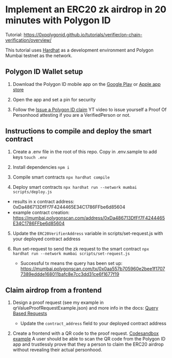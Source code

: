 # Implement an ERC20 zk airdrop in 20 minutes with Polygon ID

Tutorial: https://0xpolygonid.github.io/tutorials/verifier/on-chain-verification/overview/

This tutorial uses [Hardhat](https://hardhat.org/) as a development environment and Polygon Mumbai testnet as the network.

## Polygon ID Wallet setup

1. Download the Polygon ID mobile app on the [Google Play](https://play.google.com/store/apps/details?id=com.polygonid.wallet) or [Apple app store](https://apps.apple.com/us/app/polygon-id/id1629870183)

2. Open the app and set a pin for security

3. Follow the [Issue a Polygon ID claim](https://youtu.be/VClUFjs8lh8) YT video to issue yourself a Proof Of Personhood attesting if you are a VerifiedPerson or not.


## Instructions to compile and deploy the smart contract

1. Create a .env file in the root of this repo. Copy in .env.sample to add keys
    `touch .env`

2. Install dependencies
    `npm i`

3. Compile smart contracts
    `npx hardhat compile`

4. Deploy smart contracts
    `npx hardhat run --network mumbai scripts/deploy.js`
 - results in x contract address: 0xDa486713DfFf7F4244465E34C1786FFbe6d85604
 - example contract creation: https://mumbai.polygonscan.com/address/0xDa486713DfFf7F4244465E34C1786FFbe6d85604

5. Update the `ERC20VerifierAddress` variable in scripts/set-request.js with your deployed contract address

6. Run set-request to send the zk request to the smart contract
    `npx hardhat run --network mumbai scripts/set-request.js`
    - Successful tx means the query has been set up: https://mumbai.polygonscan.com/tx/0x0aa557b705960e2bee1f17077389eddde168011bafc8e7cc3dd31ce6f1677f19


## Claim airdrop from a frontend

1. Design a proof request (see my example in qrValueProofRequestExample.json) and more info in the docs: [Query Based Requests](https://0xpolygonid.github.io/tutorials/wallet/proof-generation/types-of-auth-requests-and-proofs/#query-based-request)
    - Update the `contract_address` field to your deployed contract address

2. Create a frontend with a QR code to the proof request. [Codesandbox example](https://codesandbox.io/s/frontend-claim-an-erc20-zk-airdrop-on-polygon-mumbai-forked-n5mhds?file=/index.js) A user should be able to scan the QR code from the Polygon ID app and trustlessly prove that they a person to claim the ERC20 airdrop without revealing their actual personhood. 
